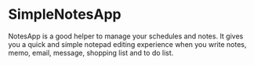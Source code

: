 # SimpleNotesApp
NotesApp is a good helper to manage your schedules and notes. It gives you a quick and simple notepad editing experience when you write notes, memo, email, message, shopping list and to do list.

